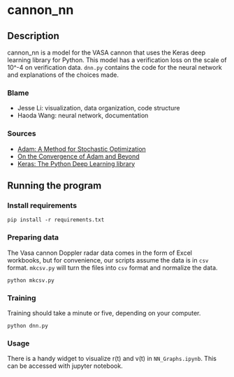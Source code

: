 # cannon_nn

## Description
cannon_nn is a model for the VASA cannon that uses the Keras deep learning library for Python. This model has a verification loss on the scale of 10^-4 on verification data. `dnn.py` contains the code for the neural network and explanations of the choices made. 

### Blame
* Jesse Li: visualization, data organization, code structure
* Haoda Wang: neural network, documentation

### Sources
* [Adam: A Method for Stochastic Optimization](https://arxiv.org/abs/1412.6980v8)
* [On the Convergence of Adam and Beyond ](https://openreview.net/forum?id=ryQu7f-RZ)
* [Keras: The Python Deep Learning library](https://keras.io/)

## Running the program
### Install requirements
`pip install -r requirements.txt`

### Preparing data
The Vasa cannon Doppler radar data comes in the form of Excel workbooks, but for convenience, our scripts assume the data is in `csv` format. `mkcsv.py` will turn the files into `csv` format and normalize the data.

`python mkcsv.py`

### Training
Training should take a minute or five, depending on your computer.

`python dnn.py`

### Usage
There is a handy widget to visualize r(t) and v(t) in `NN_Graphs.ipynb`. This can be accessed with jupyter notebook.

